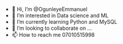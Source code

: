 - 👋 Hi, I’m @OgunleyeEmmanuel
- 👀 I’m interested in Data science and ML
- 🌱 I’m currently learning Python and MySQL
- 💞️ I’m looking to collaborate on ...
- 📫 How to reach me 07010515998

<!---
OgunleyeEmmanuel/OgunleyeEmmanuel is a ✨ special ✨ repository because its `README.md` (this file) appears on your GitHub profile.
You can click the Preview link to take a look at your changes.
--->
